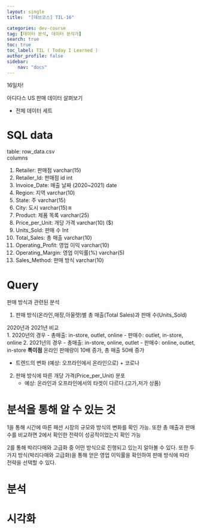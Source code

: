 ```yaml
---
layout: single
title:  "[데브코스] TIL-16"

categories: dev-course
tag: [데이터 분석, 데이터 분석가]
search: true
toc: true
toc_label: TIL ( Today I Learned )
author_profile: false
sidebar:
    nav: "docs"
---
```

16일차!  

아디다스 US 판매 데이터 살펴보기

- 전체 데이터 세트

# SQL data
table: row_data.csv  
columns
1. Retailer: 판매점
varchar(15)
2. Retailer_Id: 판매점 id
int
3. Invoice_Date: 매출 날짜 (2020~2021)
date
4. Region: 지역
varchar(10)
5. State: 주
varchar(15)
6. City: 도시
varchar(15)ㅍ
7. Product: 제품 목록
varchar(25)
8. Price_per_Unit: 개당 가격
varchar(10) ($)
9. Units_Sold: 판매 수
Int
10. Total_Sales: 총 매출
varchar(10)
11. Operating_Profit: 영업 이익
varchar(10)
12. Operating_Margin: 영업 이익률(%)
varchar(5)
13. Sales_Method: 판매 방식
varchar(10)

# Query
 판매 방식과 관련된 분석

1. 판매 방식(온라인,매장,아울렛)별 총 매출(Total Sales)과 판매 수(Units_Sold)

2020년과 2021년 비교  
    1. 2020년의 경우 
    - 총매출: in-store, outlet, online 
    - 판매수: outlet, in-store, online 
    2. 2021년의 경우
    - 총매출: in-store, online, outlet 
    - 판매수: online, outlet, in-store
    **특이점** 온라인 판매량이 10배 증가, 총 매출 50배 증가

- 트렌드의 변화 (예상: 오프라인에서 온라인으로) + 코로나

2. 판매 방식에 따른 개당 가격(Price_per_Unit) 분포
    - 예상: 온라인과 오프라인에서의 타겟이 다르다.(고가,저가 상품)


# 분석을 통해 알 수 있는 것
1을 통해 시간에 따른 패션 시장의 규모와 방식의 변화를 확인 가능.
또한 총 매출과 판매 수를 비교하면 2에서 확인한 전략이 성공적이었는지 확인 가능

2를 통해 박리다매와 고급화 중 어떤 방식으로 진행되고 있는지 알아볼 수 있다.
또한 두가지 방식(박리다매와 고급화)을 통해 얻은 영업 이익률을 확인하여 판매 방식에 따라 전략을 선택할 수 있다.

# 분석


# 시각화


